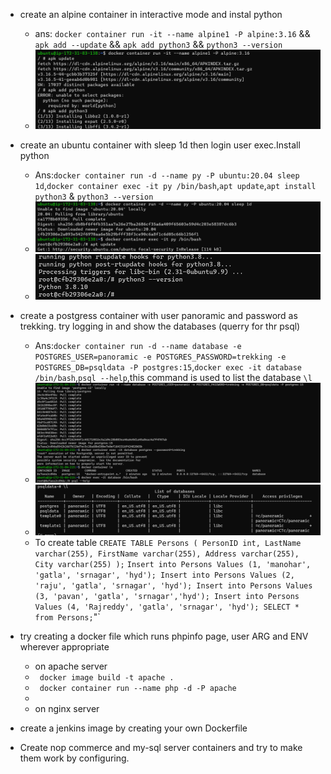 * create an alpine container in interactive mode and instal python
  * ans: `docker container run -it --name alpine1 -P alpine:3.16` && `apk add --update` && `apk add python3` && `python3 --version`
  * ![preview](images/docker1.png)
* create an ubuntu container with sleep 1d then login user exec.Install python
  * Ans:`docker container run -d --name py -P ubuntu:20.04 sleep 1d`,`docker container exec -it py /bin/bash`,`apt update`,`apt install python3` & `python3 --version`
  * ![preview](images/docker2.png)
  * ![preview](images/docker3.png)
* create a postgress container with user panoramic and password as trekking. try logging in and show the databases (querry for thr psql)
  * Ans:`docker container run -d --name database -e POSTGRES_USER=panoramic -e POSTGRES_PASSWORD=trekking -e POSTGRES_DB=psqldata -P postgres:15`,`docker exec -it database /bin/bash`,`psql --help`,this command is used to list the database `\l`
  * ![preview](images/docker4.png)
  * ![preview](images/docker5.png)
  * To create table `CREATE TABLE Persons (
    PersonID int,
    LastName varchar(255),
    FirstName varchar(255),
    Address varchar(255),
    City varchar(255)
);`
`Insert into Persons Values (1, 'manohar', 'gatla', 'srnagar', 'hyd'); Insert into Persons Values (2, 'raju', 'gatla', 'srnagar', 'hyd'); Insert into Persons Values (3, 'pavan', 'gatla', 'srnagar','hyd'); Insert into Persons Values (4, 'Rajreddy', 'gatla', 'srnagar', 'hyd');
SELECT * from Persons;`"`

* try creating a docker file which runs phpinfo page, user ARG and ENV wherever appropriate 
  * on apache server
  * ` docker image build -t apache .`
  * ` docker container run --name php -d -P apache`
  * 
  * on nginx server
* create a jenkins image by creating your own Dockerfile 
* Create nop commerce and my-sql server  containers and try to make them work by configuring.